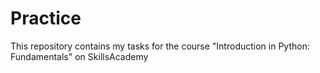 # Practice
This repository contains my tasks for the course "Introduction in Python: Fundamentals" on SkillsAcademy
